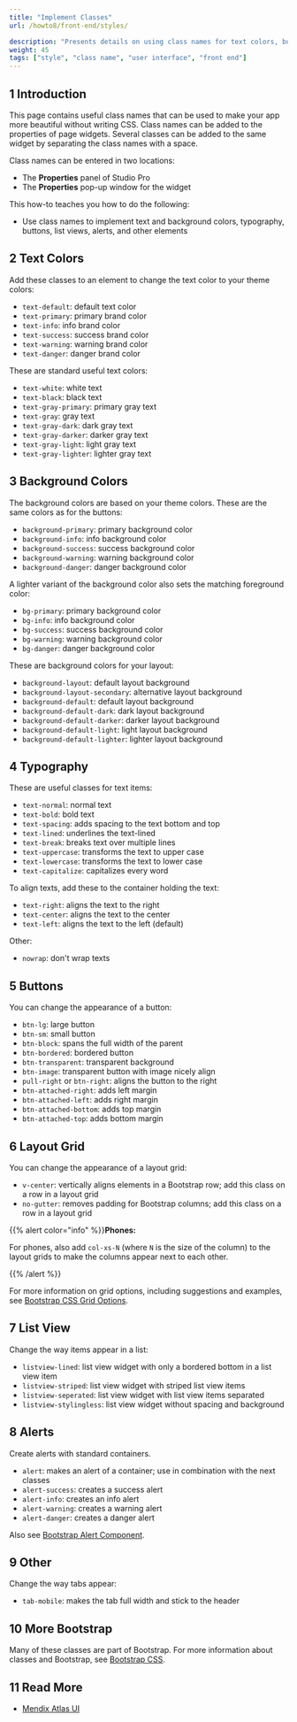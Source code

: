 ```yaml
---
title: "Implement Classes"
url: /howto8/front-end/styles/

description: "Presents details on using class names for text colors, buttons, and other style elements."
weight: 45
tags: ["style", "class name", "user interface", "front end"]
---
```


## 1 Introduction

This page contains useful class names that can be used to make your app more beautiful without writing CSS. Class names can be added to the properties of page widgets. Several classes can be added to the same widget by separating the class names with a space.

Class names can be entered in two locations:

* The **Properties** panel of Studio Pro
* The **Properties** pop-up window for the widget

This how-to teaches you how to do the following:

* Use class names to implement text and background colors, typography, buttons, list views, alerts, and other elements

## 2 Text Colors

Add these classes to an element to change the text color to your theme colors:

* `text-default`: default text color
* `text-primary`: primary brand color
* `text-info`: info brand color
* `text-success`: success brand color
* `text-warning`: warning brand color
* `text-danger`: danger brand color

These are standard useful text colors:

* `text-white`: white text
* `text-black`: black text
* `text-gray-primary`: primary gray text
* `text-gray`: gray text
* `text-gray-dark`: dark gray text
* `text-gray-darker`: darker gray text
* `text-gray-light`: light gray text
* `text-gray-lighter`: lighter gray text

## 3 Background Colors

The background colors are based on your theme colors. These are the same colors as for the buttons:

* `background-primary`: primary background color
* `background-info`: info background color
* `background-success`: success background color
* `background-warning`: warning background color
* `background-danger`: danger background color

A lighter variant of the background color also sets the matching foreground color:

* `bg-primary`: primary background color
* `bg-info`: info background color
* `bg-success`: success background color
* `bg-warning`: warning background color
* `bg-danger`: danger background color

These are background colors for your layout:

* `background-layout`: default layout background
* `background-layout-secondary`: alternative layout background
* `background-default`: default layout background
* `background-default-dark`: dark layout background
* `background-default-darker`: darker layout background
* `background-default-light`: light layout background
* `background-default-lighter`: lighter layout background

## 4 Typography

These are useful classes for text items:

* `text-normal`: normal text
* `text-bold`: bold text
* `text-spacing`: adds spacing to the text bottom and top
* `text-lined`: underlines the text-lined
* `text-break`: breaks text over multiple lines
* `text-uppercase`: transforms the text to upper case
* `text-lowercase`: transforms the text to lower case
* `text-capitalize`: capitalizes every word

To align texts, add these to the container holding the text:

* `text-right`: aligns the text to the right
* `text-center`: aligns the text to the center
* `text-left`: aligns the text to the left (default)

Other:

* `nowrap`: don't wrap texts

## 5 Buttons

You can change the appearance of a button:

* `btn-lg`: large button
* `btn-sm`: small button
* `btn-block`: spans the full width of the parent
* `btn-bordered`: bordered button
* `btn-transparent`: transparent background
* `btn-image`: transparent button with image nicely align
* `pull-right` or `btn-right`: aligns the button to the right
* `btn-attached-right`: adds left margin
* `btn-attached-left`: adds right margin
* `btn-attached-bottom`: adds top margin
* `btn-attached-top`: adds bottom margin

## 6 Layout Grid

You can change the appearance of a layout grid:

* `v-center`: vertically aligns elements in a Bootstrap row; add this class on a row in a layout grid
* `no-gutter`: removes padding for Bootstrap columns; add this class on a row in a layout grid

{{% alert color="info" %}}**Phones:**

For phones, also add `col-xs-N` (where `N` is the size of the column) to the layout grids to make the columns appear next to each other. 

{{% /alert %}}

For more information on grid options, including suggestions and examples, see [Bootstrap CSS Grid Options](https://getbootstrap.com/docs/3.3/css/#grid-options).

## 7 List View

Change the way items appear in a list:

* `listview-lined`: list view widget with only a bordered bottom in a list view item
* `listview-striped`: list view widget with striped list view items
* `listview-seperated`: list view widget with list view items separated
* `listview-stylingless`: list view widget without spacing and background

## 8 Alerts

Create alerts with standard containers.

* `alert`: makes an alert of a container; use in combination with the next classes
* `alert-success`: creates a success alert
* `alert-info`: creates an info alert
* `alert-warning`: creates a warning alert
* `alert-danger`: creates a danger alert

Also see [Bootstrap Alert Component](https://getbootstrap.com/docs/3.3/components/#alerts).

## 9 Other

Change the way tabs appear:

* `tab-mobile`: makes the tab full width and stick to the header

## 10 More Bootstrap

Many of these classes are part of Bootstrap. For more information about classes and Bootstrap, see [Bootstrap CSS](https://getbootstrap.com/docs/3.3/css/).

## 11 Read More

* [Mendix Atlas UI](https://atlas2.mendix.com/)
